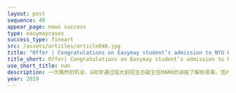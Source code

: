 ```yaml
---
layout: post
sequence: 40
appear_page: news success 
type: easymaycases
success_type: fineart
src: /assets/articles/article046.jpg
title: "Offer | Congratulations on Easymay student’s admission to NYU Human Resource program"
title_short: Offer| Congratulations on Easymay student’s admission to NYU Human Resource program
use_short_title: nan
description: 一次偶然的机会，G同学通过纽大前招生办副主任MARK的讲座了解到易美。签约后与易美VIP团队深度沟通，于是地理位置优越、教学质量优异的纽大成为李同学的冲刺目标。但从实际情况考量：
year: 2019
---
```


